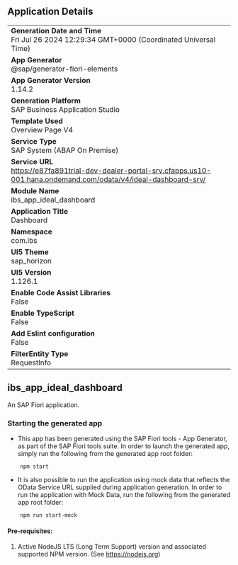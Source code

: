 ## Application Details
|               |
| ------------- |
|**Generation Date and Time**<br>Fri Jul 26 2024 12:29:34 GMT+0000 (Coordinated Universal Time)|
|**App Generator**<br>@sap/generator-fiori-elements|
|**App Generator Version**<br>1.14.2|
|**Generation Platform**<br>SAP Business Application Studio|
|**Template Used**<br>Overview Page V4|
|**Service Type**<br>SAP System (ABAP On Premise)|
|**Service URL**<br>https://e87fa891trial-dev-dealer-portal-srv.cfapps.us10-001.hana.ondemand.com/odata/v4/ideal-dashboard-srv/|
|**Module Name**<br>ibs_app_ideal_dashboard|
|**Application Title**<br>Dashboard|
|**Namespace**<br>com.ibs|
|**UI5 Theme**<br>sap_horizon|
|**UI5 Version**<br>1.126.1|
|**Enable Code Assist Libraries**<br>False|
|**Enable TypeScript**<br>False|
|**Add Eslint configuration**<br>False|
|**FilterEntity Type**<br>RequestInfo|

## ibs_app_ideal_dashboard

An SAP Fiori application.

### Starting the generated app

-   This app has been generated using the SAP Fiori tools - App Generator, as part of the SAP Fiori tools suite.  In order to launch the generated app, simply run the following from the generated app root folder:

```
    npm start
```

- It is also possible to run the application using mock data that reflects the OData Service URL supplied during application generation.  In order to run the application with Mock Data, run the following from the generated app root folder:

```
    npm run start-mock
```

#### Pre-requisites:

1. Active NodeJS LTS (Long Term Support) version and associated supported NPM version.  (See https://nodejs.org)


